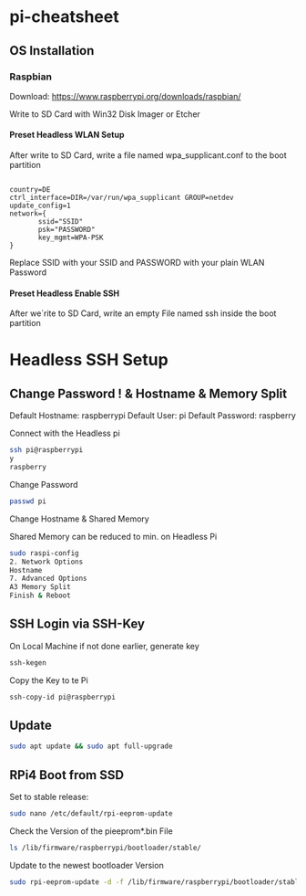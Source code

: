 # pi-cheatsheet

## OS Installation 

### Raspbian

Download: https://www.raspberrypi.org/downloads/raspbian/

Write to SD Card with Win32 Disk Imager or Etcher 

#### Preset Headless WLAN Setup

After write to SD Card, write a file named wpa_supplicant.conf to the boot partition

```plain
    
country=DE
ctrl_interface=DIR=/var/run/wpa_supplicant GROUP=netdev
update_config=1
network={
       ssid="SSID"
       psk="PASSWORD"
       key_mgmt=WPA-PSK
}

```

Replace SSID with your SSID and PASSWORD with your plain WLAN Password

#### Preset Headless Enable SSH

After we´rite to SD Card, write an empty File named ssh inside the boot partition

# Headless SSH Setup

## Change Password ! & Hostname & Memory Split

Default Hostname: raspberrypi
Default User: pi
Default Password: raspberry

Connect with the Headless pi

```bash
ssh pi@raspberrypi
y
raspberry
```

Change Password

```bash
passwd pi
```

Change Hostname & Shared Memory

Shared Memory can be reduced to min. on Headless Pi

```bash
sudo raspi-config
2. Network Options
Hostname
7. Advanced Options
A3 Memory Split
Finish & Reboot
```

## SSH Login via SSH-Key

On Local Machine if not done earlier, generate key

```bash
ssh-kegen
```

Copy the Key to te Pi 

```bash
ssh-copy-id pi@raspberrypi
```

## Update 

```bash
sudo apt update && sudo apt full-upgrade
```

## RPi4 Boot from SSD

Set to stable release:
```bash
sudo nano /etc/default/rpi-eeprom-update
```

Check the Version of the pieeprom*.bin File

```bash 
ls /lib/firmware/raspberrypi/bootloader/stable/
```

Update to the newest bootloader Version

```bash 
sudo rpi-eeprom-update -d -f /lib/firmware/raspberrypi/bootloader/stable/pieeprom-<Version>.bin
```
